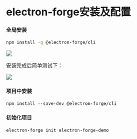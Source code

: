 # electron-forge安装及配置

#### 全局安装

```sh
npm install -g @electron-forge/cli
```

![](
https://syske-pic-bed.oss-cn-hangzhou.aliyuncs.com/imgs/blog/20220110232658.png)

安装完成后简单测试下：

![](
https://syske-pic-bed.oss-cn-hangzhou.aliyuncs.com/imgs/blog/20220110232746.png)

#### 项目中安装

```
npm install --save-dev @electron-forge/cli
```



#### 初始化项目



```
electron-forge init electron-forge-demo
```

